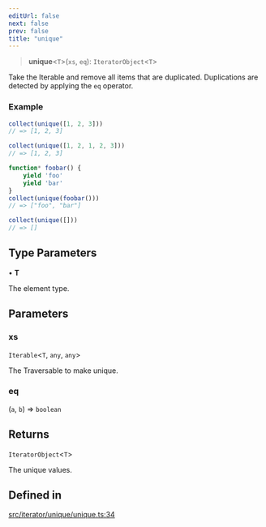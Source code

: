 ```yaml
---
editUrl: false
next: false
prev: false
title: "unique"
---
```


> **unique**\<`T`\>(`xs`, `eq`): `IteratorObject`\<`T`\>

Take the Iterable and remove all items that are duplicated. Duplications
are detected by applying the `eq` operator.

### Example
```ts
collect(unique([1, 2, 3]))
// => [1, 2, 3]

collect(unique([1, 2, 1, 2, 3]))
// => [1, 2, 3]

function* foobar() {
    yield 'foo'
    yield 'bar'
}
collect(unique(foobar()))
// => ["foo", "bar"]

collect(unique([]))
// => []
```

## Type Parameters

• **T**

The element type.

## Parameters

### xs

`Iterable`\<`T`, `any`, `any`\>

The Traversable to make unique.

### eq

(`a`, `b`) => `boolean`

## Returns

`IteratorObject`\<`T`\>

The unique values.

## Defined in

[src/iterator/unique/unique.ts:34](https://github.com/skyleague/axioms/blob/75fb1c5c977f1940e84e5cdcef2be336d1fd81da/src/iterator/unique/unique.ts#L34)
